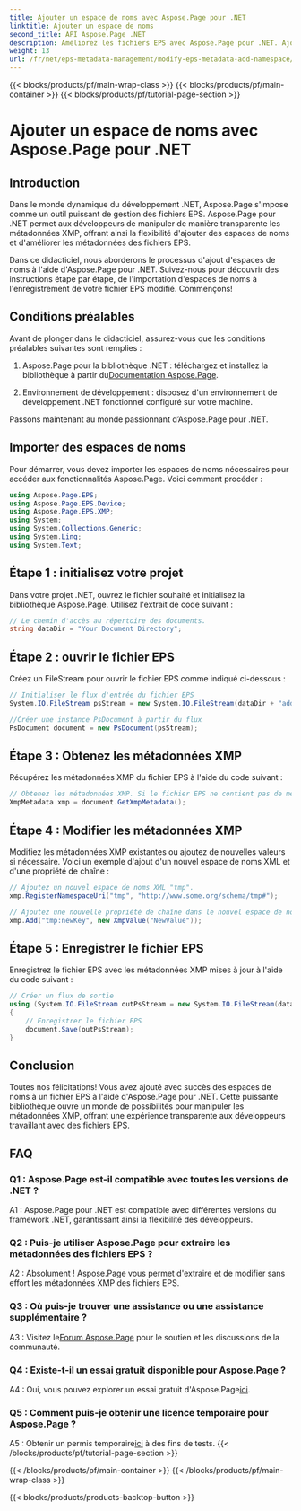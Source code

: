 ```yaml
---
title: Ajouter un espace de noms avec Aspose.Page pour .NET
linktitle: Ajouter un espace de noms
second_title: API Aspose.Page .NET
description: Améliorez les fichiers EPS avec Aspose.Page pour .NET. Ajoutez des espaces de noms sans effort, modifiez les métadonnées XMP et améliorez votre flux de développement .NET.
weight: 13
url: /fr/net/eps-metadata-management/modify-eps-metadata-add-namespace/
---
```


{{< blocks/products/pf/main-wrap-class >}}
{{< blocks/products/pf/main-container >}}
{{< blocks/products/pf/tutorial-page-section >}}

# Ajouter un espace de noms avec Aspose.Page pour .NET

## Introduction

Dans le monde dynamique du développement .NET, Aspose.Page s'impose comme un outil puissant de gestion des fichiers EPS. Aspose.Page pour .NET permet aux développeurs de manipuler de manière transparente les métadonnées XMP, offrant ainsi la flexibilité d'ajouter des espaces de noms et d'améliorer les métadonnées des fichiers EPS.

Dans ce didacticiel, nous aborderons le processus d'ajout d'espaces de noms à l'aide d'Aspose.Page pour .NET. Suivez-nous pour découvrir des instructions étape par étape, de l'importation d'espaces de noms à l'enregistrement de votre fichier EPS modifié. Commençons!

## Conditions préalables

Avant de plonger dans le didacticiel, assurez-vous que les conditions préalables suivantes sont remplies :

1.  Aspose.Page pour la bibliothèque .NET : téléchargez et installez la bibliothèque à partir du[Documentation Aspose.Page](https://reference.aspose.com/page/net/).

2. Environnement de développement : disposez d'un environnement de développement .NET fonctionnel configuré sur votre machine.

Passons maintenant au monde passionnant d’Aspose.Page pour .NET.

## Importer des espaces de noms

Pour démarrer, vous devez importer les espaces de noms nécessaires pour accéder aux fonctionnalités Aspose.Page. Voici comment procéder :

```csharp
using Aspose.Page.EPS;
using Aspose.Page.EPS.Device;
using Aspose.Page.EPS.XMP;
using System;
using System.Collections.Generic;
using System.Linq;
using System.Text;
```

## Étape 1 : initialisez votre projet

Dans votre projet .NET, ouvrez le fichier souhaité et initialisez la bibliothèque Aspose.Page. Utilisez l'extrait de code suivant :

```csharp
// Le chemin d'accès au répertoire des documents.
string dataDir = "Your Document Directory";
```

## Étape 2 : ouvrir le fichier EPS

Créez un FileStream pour ouvrir le fichier EPS comme indiqué ci-dessous :

```csharp
// Initialiser le flux d'entrée du fichier EPS
System.IO.FileStream psStream = new System.IO.FileStream(dataDir + "add_simple_props_input.eps", System.IO.FileMode.Open, System.IO.FileAccess.Read);

//Créer une instance PsDocument à partir du flux
PsDocument document = new PsDocument(psStream);
```

## Étape 3 : Obtenez les métadonnées XMP

Récupérez les métadonnées XMP du fichier EPS à l'aide du code suivant :

```csharp
// Obtenez les métadonnées XMP. Si le fichier EPS ne contient pas de métadonnées XMP, un nouveau fichier est créé avec les valeurs des commentaires de métadonnées PS.
XmpMetadata xmp = document.GetXmpMetadata();
```

## Étape 4 : Modifier les métadonnées XMP

Modifiez les métadonnées XMP existantes ou ajoutez de nouvelles valeurs si nécessaire. Voici un exemple d'ajout d'un nouvel espace de noms XML et d'une propriété de chaîne :

```csharp
// Ajoutez un nouvel espace de noms XML "tmp".
xmp.RegisterNamespaceUri("tmp", "http://www.some.org/schema/tmp#");

// Ajoutez une nouvelle propriété de chaîne dans le nouvel espace de noms.
xmp.Add("tmp:newKey", new XmpValue("NewValue"));
```

## Étape 5 : Enregistrer le fichier EPS

Enregistrez le fichier EPS avec les métadonnées XMP mises à jour à l'aide du code suivant :

```csharp
// Créer un flux de sortie
using (System.IO.FileStream outPsStream = new System.IO.FileStream(dataDir + "add_namespace_output.eps", System.IO.FileMode.Create, System.IO.FileAccess.Write))
{
    // Enregistrer le fichier EPS
    document.Save(outPsStream);
}
```

## Conclusion

Toutes nos félicitations! Vous avez ajouté avec succès des espaces de noms à un fichier EPS à l'aide d'Aspose.Page pour .NET. Cette puissante bibliothèque ouvre un monde de possibilités pour manipuler les métadonnées XMP, offrant une expérience transparente aux développeurs travaillant avec des fichiers EPS.

## FAQ

### Q1 : Aspose.Page est-il compatible avec toutes les versions de .NET ?

A1 : Aspose.Page pour .NET est compatible avec différentes versions du framework .NET, garantissant ainsi la flexibilité des développeurs.

### Q2 : Puis-je utiliser Aspose.Page pour extraire les métadonnées des fichiers EPS ?

A2 : Absolument ! Aspose.Page vous permet d'extraire et de modifier sans effort les métadonnées XMP des fichiers EPS.

### Q3 : Où puis-je trouver une assistance ou une assistance supplémentaire ?

 A3 : Visitez le[Forum Aspose.Page](https://forum.aspose.com/c/page/39) pour le soutien et les discussions de la communauté.

### Q4 : Existe-t-il un essai gratuit disponible pour Aspose.Page ?

 A4 : Oui, vous pouvez explorer un essai gratuit d'Aspose.Page[ici](https://releases.aspose.com/).

### Q5 : Comment puis-je obtenir une licence temporaire pour Aspose.Page ?

 A5 : Obtenir un permis temporaire[ici](https://purchase.aspose.com/temporary-license/) à des fins de tests.
{{< /blocks/products/pf/tutorial-page-section >}}

{{< /blocks/products/pf/main-container >}}
{{< /blocks/products/pf/main-wrap-class >}}

{{< blocks/products/products-backtop-button >}}
